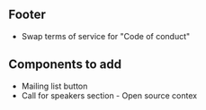 ## Footer

  * Swap terms of service for "Code of conduct"

## Components to add

  * Mailing list button
  * Call for speakers section - Open source contex
